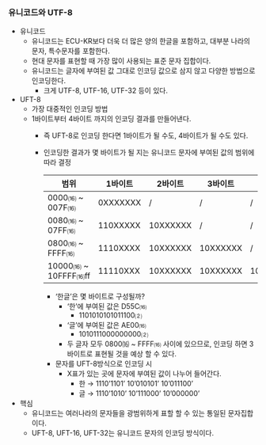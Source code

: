 ### 유니코드와 UTF-8

- 유니코드
    - 유니코드는 ECU-KR보다 더욱 더 많은 양의 한글을 포함하고, 대부분 나라의 문자, 특수문자를 포함한다.
    - 현대 문자를 표현할 때 가장 많이 사용되는 표준 문자 집합이다.
    - 유니코드는 글자에 부여된 값 그대로 인코딩 값으로 삼지 않고 다양한 방법으로 인코딩한다.
        - 크게 UTF-8, UTF-16, UTF-32 등이 있다.
- UFT-8
    - 가장 대중적인 인코딩 방법
    - 1바이트부터 4바이트 까지의 인코딩 결과를 만들어낸다.
        - 즉 UFT-8로 인코딩 한다면 1바이트가 될 수도, 4바이트가 될 수도 있다.
        - 인코딩한 결과가 몇 바이트가 될 지는 유니코드 문자에 부여된 값의 범위에 따라 결정
            
            
            | 범위 | 1바이트 | 2바이트 | 3바이트 | 4바이트 |
            | --- | --- | --- | --- | --- |
            | 0000⒃ ~ 007F⒃ | 0XXXXXXX | / | / | / |
            | 0080⒃ ~ 07FF⒃ | 110XXXXX | 10XXXXXX | / | / |
            | 0800⒃ ~ FFFF⒃ | 1110XXXX | 10XXXXXX | 10XXXXXX | / |
            | 10000⒃ ~ 10FFFF⒃ff | 11110XXX | 10XXXXXX | 10XXXXXX | 10XXXXXX |
            - ‘한글’은 몇 바이트로 구성될까?
                - ‘한’에 부여된 값은 D55C⒃
                    - 1101010101011100⑵
                - ‘글’에 부여된 값은 AE00⒃
                    - 1010111000000000⑵
                - 두 글자 모두 0800⒃ ~ FFFF⒃ 사이에 있으므로,  인코딩 하면 3바이트로 표현될 것을 예상 할 수 있다.
            - 문자를 UFT-8방식으로 인코딩 시
                - X표가 있는 곳에 문자에 부여된 값이 나누어 들어간다.
                    - 한 → 1110’1101’ 10’010101’ 10’011100’
                    - 글 → 1110’1010’ 10’111000’ 10’000000’
- 핵심
    - 유니코드는 여러나라의 문자들을 광범위하게 표할 할 수 있는 통일된 문자집합이다.
    - UFT-8, UFT-16, UFT-32는 유니코드 문자의 인코딩 방식이다.
